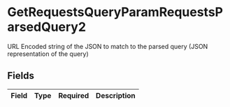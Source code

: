 # GetRequestsQueryParamRequestsParsedQuery2

URL Encoded string of the JSON to match to the parsed query (JSON representation of the query)


## Fields

| Field       | Type        | Required    | Description |
| ----------- | ----------- | ----------- | ----------- |
